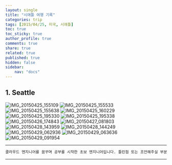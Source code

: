 ```yaml
---
layout: single
title: "시애틀 여행 기록"
categories: trip
tags: [2015/04/25, 미국, 시애틀]
toc: true
toc_sticky: true
author_profile: true
comments: true
share: true
related: true
published: true
hidden: false
sidebar: 
    nav: "docs"
---
```


## 1. Seattle

![IMG_20150425_155109](https://user-images.githubusercontent.com/124491456/230725331-1a4a32d9-faaa-4870-be2e-2bff2b48793f.jpg)
![IMG_20150425_155533](https://user-images.githubusercontent.com/124491456/230725340-5411cdf5-a4b5-4b34-a4e1-4dc12acd6908.jpg)
![IMG_20150425_155638](https://user-images.githubusercontent.com/124491456/230725341-c1075550-b01e-46c1-9172-6f734ed0298e.jpg)
![IMG_20150425_160229](https://user-images.githubusercontent.com/124491456/230725345-7faf47c1-c650-4b88-98b0-caea30ec70a1.jpg)
![IMG_20150425_195330](https://user-images.githubusercontent.com/124491456/230725366-524f6036-9ee0-47fb-b074-8d122671565d.jpg)
![IMG_20150425_195338](https://user-images.githubusercontent.com/124491456/230725368-ded1a2ef-523e-4eb9-bdbc-e06a2bf3559c.jpg)
![IMG_20150426_174843](https://user-images.githubusercontent.com/124491456/230725422-d1f73337-5493-493f-b8e6-b3024dc41ddc.jpg)
![IMG_20150427_081803](https://user-images.githubusercontent.com/124491456/230725430-a8a0b565-d73c-4fa4-bf6d-cc0911e45bd0.jpg)
![IMG_20150428_143959](https://user-images.githubusercontent.com/124491456/230725437-9a81ae1e-f894-4d1d-a724-c775218b44e5.jpg)
![IMG_20150428_144249](https://user-images.githubusercontent.com/124491456/230725440-f52ea842-16cf-4513-939f-efa7d77920fc.jpg)
![IMG_20150429_062936](https://user-images.githubusercontent.com/124491456/230725449-97132ab3-efaa-4f12-885f-6db26aa95804.jpg)
![IMG_20150429_063636](https://user-images.githubusercontent.com/124491456/230725450-c339f28c-3e2b-4889-a0a0-057f699daf2b.jpg)
![IMG_20150429_091954](https://user-images.githubusercontent.com/124491456/230725455-4bc7dee8-5ff5-4657-abd3-37256ec7d7b0.jpg)


---

```bash
클라우드 엔지니어를 꿈꾸며 공부를 시작한 초보 엔지니어입니다. 틀린점 또는 조언해주실 부분이 있으시면 친절하게 댓글 부탁드립니다. 방문해 주셔서 감사합니다 :)
```

---
